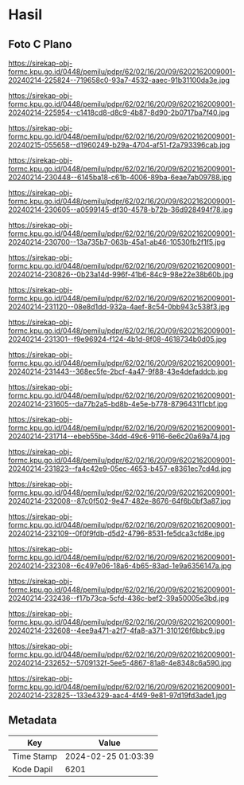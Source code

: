 # Hasil

## Foto C Plano

https://sirekap-obj-formc.kpu.go.id/0448/pemilu/pdpr/62/02/16/20/09/6202162009001-20240214-225824--719658c0-93a7-4532-aaec-91b31100da3e.jpg

https://sirekap-obj-formc.kpu.go.id/0448/pemilu/pdpr/62/02/16/20/09/6202162009001-20240214-225954--c1418cd8-d8c9-4b87-8d90-2b0717ba7f40.jpg

https://sirekap-obj-formc.kpu.go.id/0448/pemilu/pdpr/62/02/16/20/09/6202162009001-20240215-055658--d1960249-b29a-4704-af51-f2a793396cab.jpg

https://sirekap-obj-formc.kpu.go.id/0448/pemilu/pdpr/62/02/16/20/09/6202162009001-20240214-230448--6145ba18-c61b-4006-89ba-6eae7ab09788.jpg

https://sirekap-obj-formc.kpu.go.id/0448/pemilu/pdpr/62/02/16/20/09/6202162009001-20240214-230605--a0599145-df30-4578-b72b-36d928494f78.jpg

https://sirekap-obj-formc.kpu.go.id/0448/pemilu/pdpr/62/02/16/20/09/6202162009001-20240214-230700--13a735b7-063b-45a1-ab46-10530fb2f1f5.jpg

https://sirekap-obj-formc.kpu.go.id/0448/pemilu/pdpr/62/02/16/20/09/6202162009001-20240214-230826--0b23a14d-996f-41b6-84c9-98e22e38b60b.jpg

https://sirekap-obj-formc.kpu.go.id/0448/pemilu/pdpr/62/02/16/20/09/6202162009001-20240214-231120--08e8d1dd-932a-4aef-8c54-0bb943c538f3.jpg

https://sirekap-obj-formc.kpu.go.id/0448/pemilu/pdpr/62/02/16/20/09/6202162009001-20240214-231301--f9e96924-f124-4b1d-8f08-4618734b0d05.jpg

https://sirekap-obj-formc.kpu.go.id/0448/pemilu/pdpr/62/02/16/20/09/6202162009001-20240214-231443--368ec5fe-2bcf-4a47-9f88-43e4defaddcb.jpg

https://sirekap-obj-formc.kpu.go.id/0448/pemilu/pdpr/62/02/16/20/09/6202162009001-20240214-231605--da77b2a5-bd8b-4e5e-b778-8796431f1cbf.jpg

https://sirekap-obj-formc.kpu.go.id/0448/pemilu/pdpr/62/02/16/20/09/6202162009001-20240214-231714--ebeb55be-34dd-49c6-9116-6e6c20a69a74.jpg

https://sirekap-obj-formc.kpu.go.id/0448/pemilu/pdpr/62/02/16/20/09/6202162009001-20240214-231823--fa4c42e9-05ec-4653-b457-e8361ec7cd4d.jpg

https://sirekap-obj-formc.kpu.go.id/0448/pemilu/pdpr/62/02/16/20/09/6202162009001-20240214-232008--87c0f502-9e47-482e-8676-64f6b0bf3a87.jpg

https://sirekap-obj-formc.kpu.go.id/0448/pemilu/pdpr/62/02/16/20/09/6202162009001-20240214-232109--0f0f9fdb-d5d2-4796-8531-fe5dca3cfd8e.jpg

https://sirekap-obj-formc.kpu.go.id/0448/pemilu/pdpr/62/02/16/20/09/6202162009001-20240214-232308--6c497e06-18a6-4b65-83ad-1e9a6356147a.jpg

https://sirekap-obj-formc.kpu.go.id/0448/pemilu/pdpr/62/02/16/20/09/6202162009001-20240214-232436--f17b73ca-5cfd-436c-bef2-39a50005e3bd.jpg

https://sirekap-obj-formc.kpu.go.id/0448/pemilu/pdpr/62/02/16/20/09/6202162009001-20240214-232608--4ee9a471-a2f7-4fa8-a371-310126f6bbc9.jpg

https://sirekap-obj-formc.kpu.go.id/0448/pemilu/pdpr/62/02/16/20/09/6202162009001-20240214-232652--5709132f-5ee5-4867-81a8-4e8348c6a590.jpg

https://sirekap-obj-formc.kpu.go.id/0448/pemilu/pdpr/62/02/16/20/09/6202162009001-20240214-232825--133e4329-aac4-4f49-9e81-97d19fd3ade1.jpg


## Metadata

| Key        | Value               |
| ---------- | ------------------- |
| Time Stamp | 2024-02-25 01:03:39 |
| Kode Dapil | 6201                |



